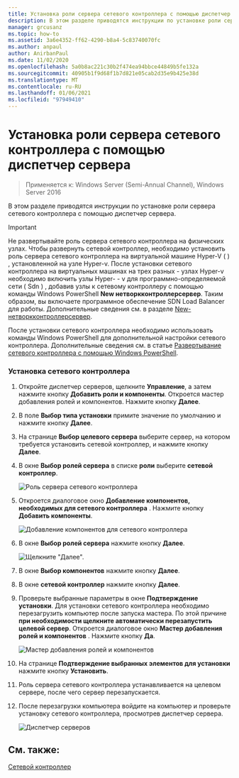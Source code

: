 ```yaml
---
title: Установка роли сервера сетевого контроллера с помощью диспетчер сервера
description: В этом разделе приводятся инструкции по установке роли сервера сетевого контроллера с помощью диспетчер сервера в Windows Server 2016.
manager: grcusanz
ms.topic: how-to
ms.assetid: 3a6e4352-ff62-4290-b8a4-5c83740070fc
ms.author: anpaul
author: AnirbanPaul
ms.date: 11/02/2020
ms.openlocfilehash: 5a0b8ac221c30b2f474ea94bbce44849b5fe132a
ms.sourcegitcommit: 40905b1f9d68f1b7d821e05cab2d35e9b425e38d
ms.translationtype: MT
ms.contentlocale: ru-RU
ms.lasthandoff: 01/06/2021
ms.locfileid: "97949410"
---
```

# <a name="install-the-network-controller-server-role-using-server-manager"></a>Установка роли сервера сетевого контроллера с помощью диспетчер сервера

> Применяется к: Windows Server (Semi-Annual Channel), Windows Server 2016

В этом разделе приводятся инструкции по установке роли сервера сетевого контроллера с помощью диспетчер сервера.

> [!IMPORTANT]
> Не развертывайте роль сервера сетевого контроллера на физических узлах. Чтобы развернуть сетевой контроллер, необходимо установить роль сервера сетевого контроллера на виртуальной машине Hyper-V \( \) , установленной на узле Hyper-v. После установки сетевого контроллера на виртуальных машинах на трех разных \- узлах Hyper-v необходимо включить узлы Hyper- \- v для программно-определяемой сети \( Sdn \) , добавив узлы к сетевому контроллеру с помощью команды Windows PowerShell **New нетворкконтроллерсервер**. Таким образом, вы включаете программное обеспечение SDN Load Balancer для работы. Дополнительные сведения см. в разделе [New-нетворкконтроллерсервер](https://docs.microsoft.com/powershell/module/networkcontroller/new-networkcontrollerserver).

После установки сетевого контроллера необходимо использовать команды Windows PowerShell для дополнительной настройки сетевого контроллера. Дополнительные сведения см. в статье [Развертывание сетевого контроллера с помощью Windows PowerShell](../../deploy/Deploy-Network-Controller-using-Windows-PowerShell.md).

### <a name="to-install-network-controller"></a>Установка сетевого контроллера

1. Откройте диспетчер серверов, щелкните **Управление**, а затем нажмите кнопку **Добавить роли и компоненты**. Откроется мастер добавления ролей и компонентов. Нажмите кнопку **Далее**.

2. В поле **Выбор типа установки** примите значение по умолчанию и нажмите кнопку **Далее**.

3. На странице **Выбор целевого сервера** выберите сервер, на котором требуется установить сетевой контроллер, и нажмите кнопку **Далее**.

4. В окне **Выбор ролей сервера** в списке **роли** выберите **сетевой контроллер**.

    ![Роль сервера сетевого контроллера](../../../media/Install-the-Network-Controller-server-role-using-Server-Manager/netc_install_07.jpg)

5. Откроется диалоговое окно **Добавление компонентов, необходимых для сетевого контроллера** . Нажмите кнопку **Добавить компоненты**.

    ![Добавление компонентов для сетевого контроллера](../../../media/Install-the-Network-Controller-server-role-using-Server-Manager/netc_install_06.jpg)

6. В окне **Выбор ролей сервера** нажмите кнопку **Далее**.

    ![Щелкните "Далее".](../../../media/Install-the-Network-Controller-server-role-using-Server-Manager/netc_install_07.jpg)

7. В окне **Выбор компонентов** нажмите кнопку **Далее**.

8. В окне **сетевой контроллер** нажмите кнопку **Далее**.

9. Проверьте выбранные параметры в окне **Подтверждение установки**. Для установки сетевого контроллера необходимо перезагрузить компьютер после запуска мастера. По этой причине **при необходимости щелкните автоматически перезапустить целевой сервер**. Откроется диалоговое окно **Мастер добавления ролей и компонентов** . Нажмите кнопку **Да**.

    ![Мастер добавления ролей и компонентов](../../../media/Install-the-Network-Controller-server-role-using-Server-Manager/netc_install_11.jpg)

10. На странице **Подтверждение выбранных элементов для установки** нажмите кнопку **Установить**.

11. Роль сервера сетевого контроллера устанавливается на целевом сервере, после чего сервер перезапускается.

12. После перезагрузки компьютера войдите на компьютер и проверьте установку сетевого контроллера, просмотрев диспетчер сервера.

    ![Диспетчер серверов](../../../media/Install-the-Network-Controller-server-role-using-Server-Manager/nc_013.jpg)

## <a name="see-also"></a>См. также:
[Сетевой контроллер](Network-Controller.md)
